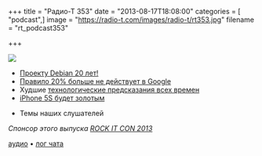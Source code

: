 +++
title = "Радио-Т 353"
date = "2013-08-17T18:08:00"
categories = [ "podcast",]
image = "https://radio-t.com/images/radio-t/rt353.jpg"
filename = "rt_podcast353"

+++

![](https://radio-t.com/images/radio-t/rt353.jpg)

* [Проекту Debian 20 лет!](http://habrahabr.ru/post/190318/)
* [Правило 20% больше не действует в Google](http://habrahabr.ru/post/190362/)
* Худшие [технологические предсказания всех времен](http://www.impactlab.net/2013/08/13/top-10-worst-technology-predictions-of-all-time/)
* [iPhone 5S будет золотым](http://www.mactrast.com/2013/08/kuo-iphone-5s-will-be-available-in-gold-and-offer-128gb-storage-option/)
- Темы наших слушателей

_Спонсор этого выпуска [ROCK IT CON 2013](http://www.rockitcon.com)_

[аудио](http://media.blubrry.com/radiot/cdn.radio-t.com/rt_podcast353.mp3) • [лог чата](http://chat.radio-t.com/logs/radio-t-353.html)
<audio src="http://media.blubrry.com/radiot/cdn.radio-t.com/rt_podcast353.mp3" preload="none"></audio>